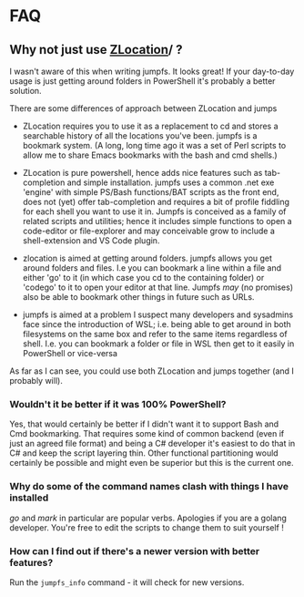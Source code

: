 # FAQ

## Why not just use [ZLocation](https://github.com/vors/ZLocation)/  ?

I wasn't aware of this when writing jumpfs. It looks great! If your day-to-day usage is just getting around folders in PowerShell it's probably a better solution.

There are some differences of approach between ZLocation and jumps

- ZLocation requires you to use it as a replacement to cd and stores a searchable history of all the locations you've been.  jumpfs is a  bookmark system.  (A long, long time ago it was a set of Perl scripts to allow me to share Emacs bookmarks with the bash and cmd shells.)

- ZLocation is pure powershell, hence adds nice features such as tab-completion and simple installation.  jumpfs uses a common .net exe 'engine' with simple PS/Bash functions/BAT scripts as the front end, does not (yet) offer tab-completion and requires a bit of profile fiddling for each shell you want to use it in. Jumpfs is conceived as a family of related scripts and utilities; hence it includes simple functions to open a code-editor or file-explorer and may conceivable grow to include a shell-extension and VS Code plugin.

- zlocation is aimed at getting around folders.  jumpfs allows you get around folders and files. I.e you can bookmark a line within a file and either 'go' to it (in which case you cd to the containing folder) or 'codego' to it to open your editor at that line. Jumpfs *may* (no promises) also be able to bookmark other things in future such as URLs. 

- jumpfs is aimed at a problem I suspect many developers and sysadmins face since the introduction of WSL; i.e. being able to get around in both filesystems on the same box and refer to the same items regardless of shell.  I.e. you can bookmark a folder or file in WSL then get to it easily in PowerShell or vice-versa

As far as I can see, you could use both ZLocation and jumps together (and I probably will).

### Wouldn't it be better if it was 100% PowerShell?

Yes, that would certainly be better if I didn't want it to support Bash and Cmd bookmarking.  That requires some kind of common backend (even if just an agreed file format) and being a C# developer it's easiest to do that in C# and keep the script layering thin.  Other functional partitioning would certainly be possible and might even be superior but this is the current one.

### Why do some of the command names clash with things I have installed

*go* and *mark* in particular are popular verbs. Apologies if you are a golang developer.  You're free to edit the scripts to change them to suit yourself !

### How can I find out if there's a newer version with better features?

Run the `jumpfs_info` command  - it will check for new versions.
